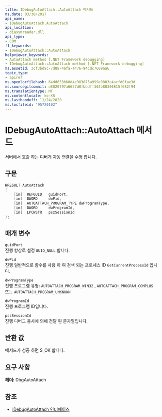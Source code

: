 ```yaml
---
title: IDebugAutoAttach::AutoAttach 메서드
ms.date: 03/30/2017
api_name:
- IDebugAutoAttach.AutoAttach
api_location:
- diasymreader.dll
api_type:
- COM
f1_keywords:
- IDebugAutoAttach::AutoAttach
helpviewer_keywords:
- AutoAttach method [.NET Framework debugging]
- IDebugAutoAttach::AutoAttach method [.NET Framework debugging]
ms.assetid: 3cf3bd9c-7d88-4afa-a476-94cdc7609aa6
topic_type:
- apiref
ms.openlocfilehash: 64dd653bb0d4e383075a999e0803e4acfd0fae3d
ms.sourcegitcommit: d8020797a6657d0fbbdff362b80300815f682f94
ms.translationtype: MT
ms.contentlocale: ko-KR
ms.lasthandoff: 11/24/2020
ms.locfileid: "95720102"
---
```

# <a name="idebugautoattachautoattach-method"></a>IDebugAutoAttach::AutoAttach 메서드

서버에서 호출 하는 디버거 자동 연결을 수행 합니다.  
  
## <a name="syntax"></a>구문  
  
```cpp  
HRESULT AutoAttach  
(  
    [in]  REFGUID   guidPort,  
    [in]  DWORD     dwPid,  
    [in]  AUTOATTACH_PROGRAM_TYPE dwProgramType,  
    [in]  DWORD     dwProgramId,  
    [in]  LPCWSTR   pszSessionId  
);  
```  
  
## <a name="parameters"></a>매개 변수  

 `guidPort`  
 진행 항상로 설정 `GUID_NULL` 합니다.  
  
 `dwPid`  
 진행 일반적으로 함수를 사용 하 여 검색 되는 프로세스 ID `GetCurrentProcessId` 입니다.  
  
 `dwProgramType`  
 진행 프로그램 유형: `AUTOATTACH_PROGRAM_WIN32` , `AUTOATTACH_PROGRAM_COMPLUS` 또는 `AUTOATTACH_PROGRAM_UNKNOWN`  
  
 `dwProgramId`  
 진행 프로그램 ID입니다.  
  
 `pszSessionId`  
 진행 디버그 동사에 의해 전달 된 문자열입니다.  
  
## <a name="return-value"></a>반환 값  

 메서드가 성공 하면 S_OK 합니다.  
  
## <a name="requirements"></a>요구 사항  

 **헤더:** DbgAutoAttach  
  
## <a name="see-also"></a>참조

- [IDebugAutoAttach 인터페이스](idebugautoattach-interface.md)

